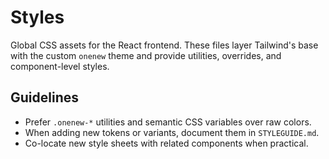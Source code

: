 # Styles

Global CSS assets for the React frontend. These files layer Tailwind's base with the custom `onenew` theme
and provide utilities, overrides, and component-level styles.

## Guidelines
- Prefer `.onenew-*` utilities and semantic CSS variables over raw colors.
- When adding new tokens or variants, document them in `STYLEGUIDE.md`.
- Co-locate new style sheets with related components when practical.
